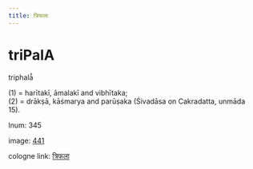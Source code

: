 ```yaml
---
title: त्रिफला
---
```


# triPalA

triphalā̆  <div n="P" />(1) = harītakī, āmalakī and vibhītaka; <div n="P" />(2) = drākṣā, kāśmarya and parūṣaka (Śivadāsa on Cakradatta, unmāda <div n="lb" />15).

lnum: 345

image: [441](https://www.sanskrit-lexicon.uni-koeln.de/scans/csl-apidev/servepdf.php?dict=snp&page=441)

cologne link: [त्रिफला](https://sanskrit-lexicon.uni-koeln.de/scans/csl-apidev/getword.php?dict=snp&key=त्रिफला)

